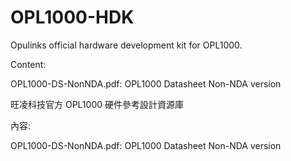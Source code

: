 # OPL1000-HDK
Opulinks official hardware development kit for OPL1000.

Content:

OPL1000-DS-NonNDA.pdf: OPL1000 Datasheet Non-NDA version

旺凌科技官方 OPL1000 硬件參考設計資源庫

內容:

OPL1000-DS-NonNDA.pdf: OPL1000 Datasheet Non-NDA version
